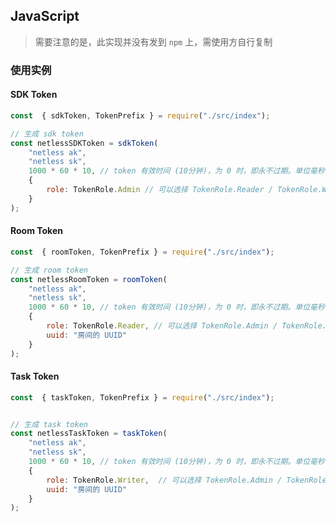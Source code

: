 ## JavaScript

> 需要注意的是，此实现并没有发到 `npm` 上，需使用方自行复制

### 使用实例

#### SDK Token

```javascript
const  { sdkToken, TokenPrefix } = require("./src/index");

// 生成 sdk token
const netlessSDKToken = sdkToken(
    "netless ak",
    "netless sk",
    1000 * 60 * 10, // token 有效时间 (10分钟)，为 0 时，即永不过期。单位毫秒
    {
        role: TokenRole.Admin // 可以选择 TokenRole.Reader / TokenRole.Writer
    }
);
```

#### Room Token

```javascript
const  { roomToken, TokenPrefix } = require("./src/index");

// 生成 room token
const netlessRoomToken = roomToken(
    "netless ak",
    "netless sk",
    1000 * 60 * 10, // token 有效时间 (10分钟)，为 0 时，即永不过期。单位毫秒
    {
        role: TokenRole.Reader, // 可以选择 TokenRole.Admin / TokenRole.Writer
        uuid: "房间的 UUID"
    }
);
```

#### Task Token

```javascript
const  { taskToken, TokenPrefix } = require("./src/index");


// 生成 task token
const netlessTaskToken = taskToken(
    "netless ak",
    "netless sk",
    1000 * 60 * 10, // token 有效时间 (10分钟)，为 0 时，即永不过期。单位毫秒
    {
        role: TokenRole.Writer,  // 可以选择 TokenRole.Admin / TokenRole.Reader
        uuid: "房间的 UUID"
    }
);
```
